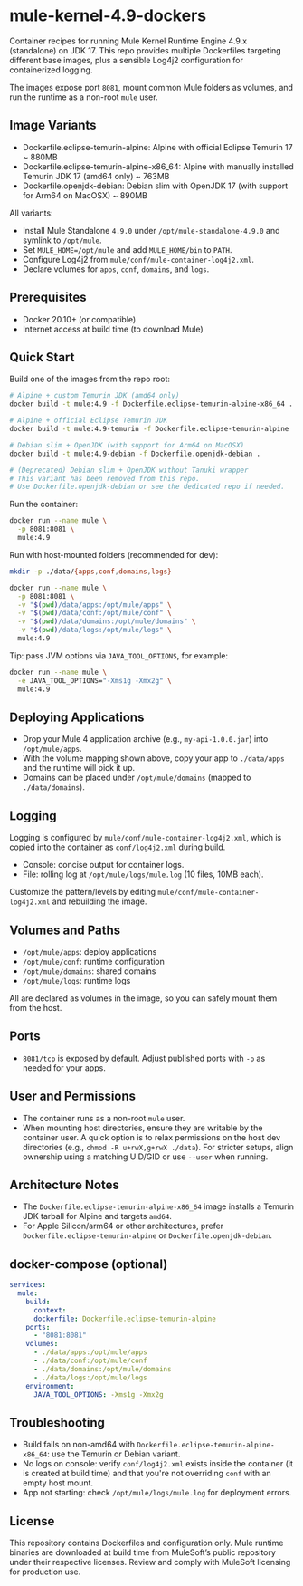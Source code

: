 # mule-kernel-4.9-dockers

Container recipes for running Mule Kernel Runtime Engine 4.9.x (standalone) on JDK 17. This repo provides multiple Dockerfiles targeting different base images, plus a sensible Log4j2 configuration for containerized logging.

The images expose port `8081`, mount common Mule folders as volumes, and run the runtime as a non-root `mule` user.

## Image Variants

- Dockerfile.eclipse-temurin-alpine: Alpine with official Eclipse Temurin 17 ~ 880MB
- Dockerfile.eclipse-temurin-alpine-x86_64: Alpine with manually installed Temurin JDK 17 (amd64 only) ~ 763MB
- Dockerfile.openjdk-debian: Debian slim with OpenJDK 17 (with support for Arm64 on MacOSX) ~ 890MB

All variants:
- Install Mule Standalone `4.9.0` under `/opt/mule-standalone-4.9.0` and symlink to `/opt/mule`.
- Set `MULE_HOME=/opt/mule` and add `MULE_HOME/bin` to `PATH`.
- Configure Log4j2 from `mule/conf/mule-container-log4j2.xml`.
- Declare volumes for `apps`, `conf`, `domains`, and `logs`.

## Prerequisites

- Docker 20.10+ (or compatible)
- Internet access at build time (to download Mule)

## Quick Start

Build one of the images from the repo root:

```bash
# Alpine + custom Temurin JDK (amd64 only)
docker build -t mule:4.9 -f Dockerfile.eclipse-temurin-alpine-x86_64 .

# Alpine + official Eclipse Temurin JDK
docker build -t mule:4.9-temurin -f Dockerfile.eclipse-temurin-alpine .

# Debian slim + OpenJDK (with support for Arm64 on MacOSX)
docker build -t mule:4.9-debian -f Dockerfile.openjdk-debian .

# (Deprecated) Debian slim + OpenJDK without Tanuki wrapper
# This variant has been removed from this repo.
# Use Dockerfile.openjdk-debian or see the dedicated repo if needed.
```

Run the container:

```bash
docker run --name mule \
  -p 8081:8081 \
  mule:4.9
```

Run with host-mounted folders (recommended for dev):

```bash
mkdir -p ./data/{apps,conf,domains,logs}

docker run --name mule \
  -p 8081:8081 \
  -v "$(pwd)/data/apps:/opt/mule/apps" \
  -v "$(pwd)/data/conf:/opt/mule/conf" \
  -v "$(pwd)/data/domains:/opt/mule/domains" \
  -v "$(pwd)/data/logs:/opt/mule/logs" \
  mule:4.9
```

Tip: pass JVM options via `JAVA_TOOL_OPTIONS`, for example:

```bash
docker run --name mule \
  -e JAVA_TOOL_OPTIONS="-Xms1g -Xmx2g" \
  mule:4.9
```

## Deploying Applications

- Drop your Mule 4 application archive (e.g., `my-api-1.0.0.jar`) into `/opt/mule/apps`.
- With the volume mapping shown above, copy your app to `./data/apps` and the runtime will pick it up.
- Domains can be placed under `/opt/mule/domains` (mapped to `./data/domains`).

## Logging

Logging is configured by `mule/conf/mule-container-log4j2.xml`, which is copied into the container as `conf/log4j2.xml` during build.

- Console: concise output for container logs.
- File: rolling log at `/opt/mule/logs/mule.log` (10 files, 10MB each).

Customize the pattern/levels by editing `mule/conf/mule-container-log4j2.xml` and rebuilding the image.

## Volumes and Paths

- `/opt/mule/apps`: deploy applications
- `/opt/mule/conf`: runtime configuration
- `/opt/mule/domains`: shared domains
- `/opt/mule/logs`: runtime logs

All are declared as volumes in the image, so you can safely mount them from the host.

## Ports

- `8081/tcp` is exposed by default. Adjust published ports with `-p` as needed for your apps.

## User and Permissions

- The container runs as a non-root `mule` user.
- When mounting host directories, ensure they are writable by the container user. A quick option is to relax permissions on the host dev directories (e.g., `chmod -R u+rwX,g+rwX ./data`). For stricter setups, align ownership using a matching UID/GID or use `--user` when running.

## Architecture Notes

- The `Dockerfile.eclipse-temurin-alpine-x86_64` image installs a Temurin JDK tarball for Alpine and targets `amd64`.
- For Apple Silicon/arm64 or other architectures, prefer `Dockerfile.eclipse-temurin-alpine` or `Dockerfile.openjdk-debian`.

## docker-compose (optional)

```yaml
services:
  mule:
    build:
      context: .
      dockerfile: Dockerfile.eclipse-temurin-alpine
    ports:
      - "8081:8081"
    volumes:
      - ./data/apps:/opt/mule/apps
      - ./data/conf:/opt/mule/conf
      - ./data/domains:/opt/mule/domains
      - ./data/logs:/opt/mule/logs
    environment:
      JAVA_TOOL_OPTIONS: -Xms1g -Xmx2g
```

## Troubleshooting

- Build fails on non-amd64 with `Dockerfile.eclipse-temurin-alpine-x86_64`: use the Temurin or Debian variant.
- No logs on console: verify `conf/log4j2.xml` exists inside the container (it is created at build time) and that you're not overriding `conf` with an empty host mount.
- App not starting: check `/opt/mule/logs/mule.log` for deployment errors.

## License

This repository contains Dockerfiles and configuration only. Mule runtime binaries are downloaded at build time from MuleSoft’s public repository under their respective licenses. Review and comply with MuleSoft licensing for production use.
